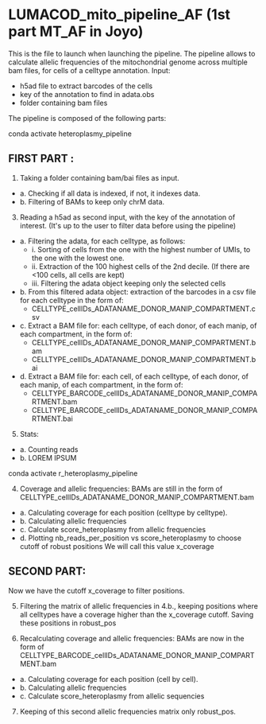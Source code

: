 # LUMACOD_mito_pipeline_AF (1st part MT_AF in Joyo)

This is the file to launch when launching the pipeline.
The pipeline allows to calculate allelic frequencies of the mitochondrial genome
across multiple bam files, for cells of a celltype annotation.
Input: 
  - h5ad file to extract barcodes of the cells
  - key of the annotation to find in adata.obs
  - folder containing bam files

The pipeline is composed of the following parts:

conda activate heteroplasmy_pipeline
## FIRST PART : 

1. Taking a folder containing bam/bai files as input.
  - a. Checking if all data is indexed, if not, it indexes data.
  - b. Filtering of BAMs to keep only chrM data.

3. Reading a h5ad as second input, with the key of the annotation of interest. 
  (It's up to the user to filter data before using the pipeline)
  - a. Filtering the adata, for each celltype, as follows:
    - i. Sorting of cells from the one with the highest number of UMIs, to the one with the lowest one.
    - ii. Extraction of the 100 highest cells of the 2nd decile.
          (If there are <100 cells, all cells are kept)
    - iii. Filtering the adata object keeping only the selected cells
  - b. From this filtered adata object: extraction of the barcodes in a csv file for each celltype in the form of:
    - CELLTYPE_cellIDs_ADATANAME_DONOR_MANIP_COMPARTMENT.csv
  - c. Extract a BAM file for: 
     each celltype, of each donor, of each manip, of each compartment, in the form of:
    - CELLTYPE_cellIDs_ADATANAME_DONOR_MANIP_COMPARTMENT.bam
    - CELLTYPE_cellIDs_ADATANAME_DONOR_MANIP_COMPARTMENT.bai
  - d. Extract a BAM file for:
     each cell, of each celltype, of each donor, of each manip, of each compartment, in the form of:
    - CELLTYPE_BARCODE_cellIDs_ADATANAME_DONOR_MANIP_COMPARTMENT.bam
    - CELLTYPE_BARCODE_cellIDs_ADATANAME_DONOR_MANIP_COMPARTMENT.bai
   
5. Stats:
  - a. Counting reads
  - b. LOREM IPSUM

conda activate r_heteroplasmy_pipeline

4. Coverage and allelic frequencies:
   BAMs are still in the form of CELLTYPE_cellIDs_ADATANAME_DONOR_MANIP_COMPARTMENT.bam
  - a. Calculating coverage for each position (celltype by celltype).
  - b. Calculating allelic frequencies
  - c. Calculate score_heteroplasmy from allelic frequencies
  - d. Plotting nb_reads_per_position vs score_heteroplasmy to choose cutoff of robust positions
      We will call this value x_coverage

## SECOND PART:
Now we have the cutoff x_coverage to filter positions.

5. Filtering the matrix of allelic frequencies in 4.b., keeping positions where all celltypes
   have a coverage higher than the x_coverage cutoff. Saving these positions in robust_pos
   
6. Recalculating coverage and allelic frequencies:
   BAMs are now in the form of CELLTYPE_BARCODE_cellIDs_ADATANAME_DONOR_MANIP_COMPARTMENT.bam
  - a. Calculating coverage for each position (cell by cell).
  - b. Calculating allelic frequencies
  - c. Calculate score_heteroplasmy from allelic sequencies
   
7. Keeping of this second allelic frequencies matrix only robust_pos.



